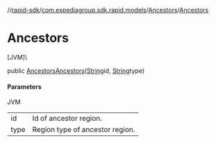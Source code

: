 //[rapid-sdk](../../../index.md)/[com.expediagroup.sdk.rapid.models](../index.md)/[Ancestors](index.md)/[Ancestors](-ancestors.md)

# Ancestors

[JVM]\

public [Ancestors](index.md)[Ancestors](-ancestors.md)([String](https://docs.oracle.com/javase/8/docs/api/java/lang/String.html)id, [String](https://docs.oracle.com/javase/8/docs/api/java/lang/String.html)type)

#### Parameters

JVM

| | |
|---|---|
| id | Id of ancestor region. |
| type | Region type of ancestor region. |
